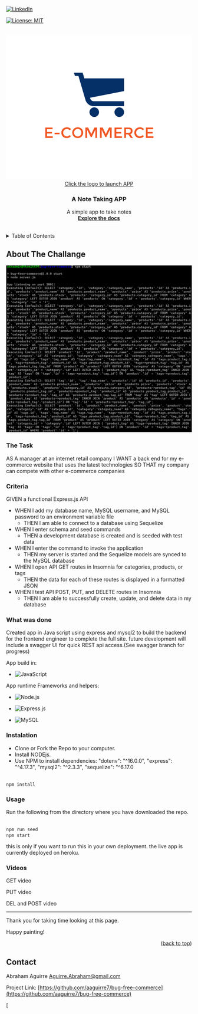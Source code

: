 <div id="top"><div>
<!--
*** This is the Readme for eCommerce Backend
-->

<!-- Project Shields -->

[![LinkedIn][linkedin-shield]][linkedin-url]

[![License: MIT](https://img.shields.io/badge/License-MIT-yellow.svg)](https://opensource.org/licenses/MIT)

<!-- Project Logo -->
<br />
<div align="center">
    <a href="https://young-dawn-24619.herokuapp.com/api/categories">
        <img src="./public/assets/images/logo.png" alt="logo">
        <br>Click the logo to launch APP<br>
    <a/>
    <h3 align="center">
        A Note Taking APP
    </h3>
    <p align="center">
        A simple app to take notes
        <br />
        <a href="https://github.com/aaguirre7/bug-free-commerce">
            <strong>Explore the docs</strong>
        </a>
        <br />
        <br />
</div>

<!-- TABLE OF CONTENTS -->
<details>
  <summary>Table of Contents</summary>
  <ol>
    <li>
      <a href="#about-the-project">About The Project</a>
    </li>
    <li>
        <a href="#what-was-done"> What was done</a>
    </li>
    <li>
        <a href="#instalation"> instalation</a>
    </li>
    <li>
        <a href="#usage"> usage</a>
    </li>
    <li>
        <a href="#contact">Contact</a>
    </li>

  </ol>
</details>

<!-- ABOUT THE PROJECT -->
## About The Challange

[![Product Name Screen Shot][product-screenshot1]](./public/assets/images/11-express-homework-demo-01.png)

### The Task

AS A manager at an internet retail company
I WANT a back end for my e-commerce website that uses the latest technologies
SO THAT my company can compete with other e-commerce companies

### Criteria

GIVEN a functional Express.js API

- WHEN I add my database name, MySQL username, and MySQL password to an environment variable file
  - THEN I am able to connect to a database using Sequelize
- WHEN I enter schema and seed commands
  - THEN a development database is created and is seeded with test data
- WHEN I enter the command to invoke the application
  - THEN my server is started and the Sequelize models are synced to the MySQL database
- WHEN I open API GET routes in Insomnia for categories, products, or tags
  - THEN the data for each of these routes is displayed in a formatted JSON
- WHEN I test API POST, PUT, and DELETE routes in Insomnia
  - THEN I am able to successfully create, update, and delete data in my database

### What was done

Created app in Java script using express and mysql2 to build the backend for the frontend engineer to complete the full site.
future development will include a swagger UI for quick REST api access.(See swagger branch for progress)

App build in:  

- ![JavaScript](https://img.shields.io/badge/javascript-%23323330.svg?logo=javascript&logoColor=%23F7DF1E&style=for-the-badge)

App runtime Frameworks and helpers:

- ![Node.js ](https://img.shields.io/badge/node.js-6DA55F?logo=node.js&logoColor=white&style=for-the-badge)

- ![Express.js](https://img.shields.io/badge/express.js-%23404d59.svg?logo=express&logoColor=%2361DAFB&style=for-the-badge)

- ![MySQL](https://img.shields.io/badge/mysql-%2300f.svg?logo=mysql&logoColor=white&style=for-the-badge)

### Instalation

- Clone or Fork the Repo to your computer.
- Install NODEjs.
- Use NPM to install dependencies:
    "dotenv": "^16.0.0",
    "express": "^4.17.3",
    "mysql2": "^2.3.3",
    "sequelize": "^6.17.0

```

npm install 

```

### Usage

Run the following from the directory where you have downloaded the repo.

```

npm run seed
npm start

```

this is only if you want to run this in your own deployment. the live app is currently deployed on heroku.

### Videos

GET video

PUT video

DEL and POST video

-------------------------
Thank you for taking time looking at this page.

Happy painting!

<p align="right">(<a href="#top">back to top</a>)</p>

<!-- CONTACT -->
## Contact

Abraham Aguirre Aguirre.Abraham@gmail.com

Project Link: [https://github.com/aaguirre7/bug-free-commerce](https://github.com/aaguirre7/bug-free-commerce)

<!-- MARKDOWN LINKS & IMAGES -->
[linkedin-shield]: https://img.shields.io/badge/-LinkedIn-black.svg?style=for-the-badge&logo=linkedin&colorB=555
[linkedin-url]: https://www.linkedin.com/in/abraham-aguirre-1b237293/
[product-screenshot1]: ./public/assets/images/screenshot_1.png
[
